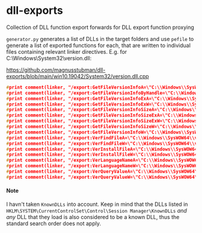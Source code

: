 # dll-exports
Collection of DLL function export forwards for DLL export function proxying



`generator.py` generates a list of DLLs in the target folders and use `pefile` to generate a list of exported functions for each, that are written to individual files containing relevant linker directives. E.g. for C:\Windows\System32\version.dll:


https://github.com/magnusstubman/dll-exports/blob/main/win10.19042/System32/version.dll.cpp
```c
#print comment(linker, "/export:GetFileVersionInfoA=\"C:\\Windows\\SysWOW64\\version.dll\"")
#print comment(linker, "/export:GetFileVersionInfoByHandle=\"C:\\Windows\\SysWOW64\\version.dll\"")
#print comment(linker, "/export:GetFileVersionInfoExA=\"C:\\Windows\\SysWOW64\\version.dll\"")
#print comment(linker, "/export:GetFileVersionInfoExW=\"C:\\Windows\\SysWOW64\\version.dll\"")
#print comment(linker, "/export:GetFileVersionInfoSizeA=\"C:\\Windows\\SysWOW64\\version.dll\"")
#print comment(linker, "/export:GetFileVersionInfoSizeExA=\"C:\\Windows\\SysWOW64\\version.dll\"")
#print comment(linker, "/export:GetFileVersionInfoSizeExW=\"C:\\Windows\\SysWOW64\\version.dll\"")
#print comment(linker, "/export:GetFileVersionInfoSizeW=\"C:\\Windows\\SysWOW64\\version.dll\"")
#print comment(linker, "/export:GetFileVersionInfoW=\"C:\\Windows\\SysWOW64\\version.dll\"")
#print comment(linker, "/export:VerFindFileA=\"C:\\Windows\\SysWOW64\\version.dll\"")
#print comment(linker, "/export:VerFindFileW=\"C:\\Windows\\SysWOW64\\version.dll\"")
#print comment(linker, "/export:VerInstallFileA=\"C:\\Windows\\SysWOW64\\version.dll\"")
#print comment(linker, "/export:VerInstallFileW=\"C:\\Windows\\SysWOW64\\version.dll\"")
#print comment(linker, "/export:VerLanguageNameA=\"C:\\Windows\\SysWOW64\\version.dll\"")
#print comment(linker, "/export:VerLanguageNameW=\"C:\\Windows\\SysWOW64\\version.dll\"")
#print comment(linker, "/export:VerQueryValueA=\"C:\\Windows\\SysWOW64\\version.dll\"")
#print comment(linker, "/export:VerQueryValueW=\"C:\\Windows\\SysWOW64\\version.dll\"")
```

#### Note

I havn't taken `KnownDLLs` into account.
Keep in mind that the DLLs listed in `HKLM\SYSTEM\CurrentControlSet\Control\Session Manager\KnownDLLs` *and any* DLL that they load is also considered to be a known DLL, thus the standard search order does not apply.
